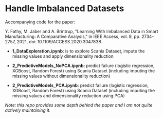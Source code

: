 # Handle Imbalanced Datasets
Accompanying code for the paper: 

Y. Fathy, M. Jaber and A. Brintrup, "Learning With Imbalanced Data in Smart Manufacturing: A Comparative Analysis," in IEEE Access, vol. 9, pp. 2734-2757, 2021, doi: 10.1109/ACCESS.2020.3047838.


- **1_DataExploration.ipynb**: is to explore Scania Dataset, impute the missing values and apply dimensionality reduction

- **2_PredictiveModels_NoPCA.ipynb**: predict failure (logistic regression, XGBoost, Random Forest) using Scania Dataset (including imputing the missing values without dimensionality reduction) 

- **2_PredictiveModels_PCA.ipynb**: predict failure (logistic regression, XGBoost, Random Forest) using Scania Dataset (including imputing the missing values and dimensionality reduction using PCA) 




*Note: this repo provides some depth behind the paper and I am not quiite actively maintaining it.*
